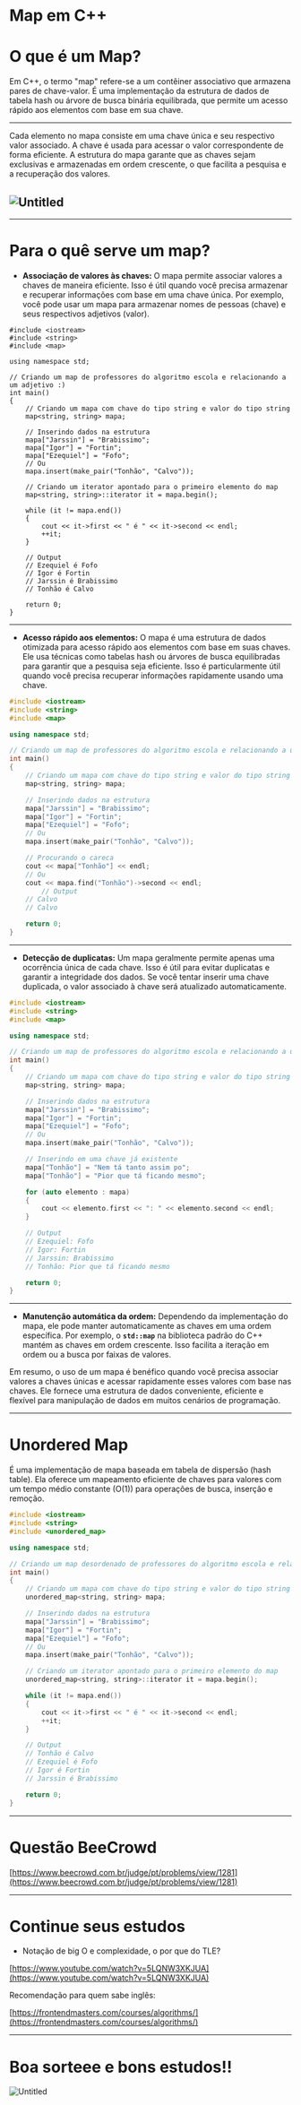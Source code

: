 # Map em C++

# O que é um Map?

Em C++, o termo "map" refere-se a um contêiner associativo que armazena pares de chave-valor. É uma implementação da estrutura de dados de tabela hash ou árvore de busca binária equilibrada, que permite um acesso rápido aos elementos com base em sua chave.

---

Cada elemento no mapa consiste em uma chave única e seu respectivo valor associado. A chave é usada para acessar o valor correspondente de forma eficiente. A estrutura do mapa garante que as chaves sejam exclusivas e armazenadas em ordem crescente, o que facilita a pesquisa e a recuperação dos valores.

## ![Untitled](./Untitled.png)

---

# Para o quê serve um map?

- **Associação de valores às chaves:** O mapa permite associar valores a chaves de maneira eficiente. Isso é útil quando você precisa armazenar e recuperar informações com base em uma chave única. Por exemplo, você pode usar um mapa para armazenar nomes de pessoas (chave) e seus respectivos adjetivos (valor).

```
#include <iostream>
#include <string>
#include <map>

using namespace std;

// Criando um map de professores do algoritmo escola e relacionando a um adjetivo :)
int main()
{
    // Criando um mapa com chave do tipo string e valor do tipo string
    map<string, string> mapa;

    // Inserindo dados na estrutura
    mapa["Jarssin"] = "Brabissimo";
    mapa["Igor"] = "Fortin";
    mapa["Ezequiel"] = "Fofo";
    // Ou
    mapa.insert(make_pair("Tonhão", "Calvo"));

    // Criando um iterator apontado para o primeiro elemento do map
    map<string, string>::iterator it = mapa.begin();

    while (it != mapa.end())
    {
        cout << it->first << " é " << it->second << endl;
        ++it;
    }

    // Output
    // Ezequiel é Fofo
    // Igor é Fortin
    // Jarssin é Brabissimo
    // Tonhão é Calvo

    return 0;
}
```

---

- **Acesso rápido aos elementos:** O mapa é uma estrutura de dados otimizada para acesso rápido aos elementos com base em suas chaves. Ele usa técnicas como tabelas hash ou árvores de busca equilibradas para garantir que a pesquisa seja eficiente. Isso é particularmente útil quando você precisa recuperar informações rapidamente usando uma chave.

```cpp
#include <iostream>
#include <string>
#include <map>

using namespace std;

// Criando um map de professores do algoritmo escola e relacionando a um adjetivo :)
int main()
{
    // Criando um mapa com chave do tipo string e valor do tipo string
    map<string, string> mapa;

    // Inserindo dados na estrutura
    mapa["Jarssin"] = "Brabissimo";
    mapa["Igor"] = "Fortin";
    mapa["Ezequiel"] = "Fofo";
    // Ou
    mapa.insert(make_pair("Tonhão", "Calvo"));

    // Procurando o careca
    cout << mapa["Tonhão"] << endl;
    // Ou
    cout << mapa.find("Tonhão")->second << endl;
		// Output
    // Calvo
    // Calvo

    return 0;
}
```

---

- **Detecção de duplicatas:** Um mapa geralmente permite apenas uma ocorrência única de cada chave. Isso é útil para evitar duplicatas e garantir a integridade dos dados. Se você tentar inserir uma chave duplicada, o valor associado à chave será atualizado automaticamente.

```cpp
#include <iostream>
#include <string>
#include <map>

using namespace std;

// Criando um map de professores do algoritmo escola e relacionando a um adjetivo :)
int main()
{
    // Criando um mapa com chave do tipo string e valor do tipo string
    map<string, string> mapa;

    // Inserindo dados na estrutura
    mapa["Jarssin"] = "Brabissimo";
    mapa["Igor"] = "Fortin";
    mapa["Ezequiel"] = "Fofo";
    // Ou
    mapa.insert(make_pair("Tonhão", "Calvo"));

    // Inserindo em uma chave já existente
    mapa["Tonhão"] = "Nem tá tanto assim po";
    mapa["Tonhão"] = "Pior que tá ficando mesmo";

    for (auto elemento : mapa)
    {
        cout << elemento.first << ": " << elemento.second << endl;
    }

    // Output
    // Ezequiel: Fofo
    // Igor: Fortin
    // Jarssin: Brabissimo
    // Tonhão: Pior que tá ficando mesmo

    return 0;
}
```

---

- **Manutenção automática da ordem:** Dependendo da implementação do mapa, ele pode manter automaticamente as chaves em uma ordem específica. Por exemplo, o **`std::map`** na biblioteca padrão do C++ mantém as chaves em ordem crescente. Isso facilita a iteração em ordem ou a busca por faixas de valores.

Em resumo, o uso de um mapa é benéfico quando você precisa associar valores a chaves únicas e acessar rapidamente esses valores com base nas chaves. Ele fornece uma estrutura de dados conveniente, eficiente e flexível para manipulação de dados em muitos cenários de programação.

---

# Unordered Map

É uma implementação de mapa baseada em tabela de dispersão (hash table). Ela oferece um mapeamento eficiente de chaves para valores com um tempo médio constante (O(1)) para operações de busca, inserção e remoção.

```cpp
#include <iostream>
#include <string>
#include <unordered_map>

using namespace std;

// Criando um map desordenado de professores do algoritmo escola e relacionando a um adjetivo :)
int main()
{
    // Criando um mapa com chave do tipo string e valor do tipo string
    unordered_map<string, string> mapa;

    // Inserindo dados na estrutura
    mapa["Jarssin"] = "Brabissimo";
    mapa["Igor"] = "Fortin";
    mapa["Ezequiel"] = "Fofo";
    // Ou
    mapa.insert(make_pair("Tonhão", "Calvo"));

    // Criando um iterator apontado para o primeiro elemento do map
    unordered_map<string, string>::iterator it = mapa.begin();

    while (it != mapa.end())
    {
        cout << it->first << " é " << it->second << endl;
        ++it;
    }

    // Output
    // Tonhão é Calvo
    // Ezequiel é Fofo
    // Igor é Fortin
    // Jarssin é Brabissimo

    return 0;
}
```

---

# Questão BeeCrowd

[https://www.beecrowd.com.br/judge/pt/problems/view/1281](https://www.beecrowd.com.br/judge/pt/problems/view/1281)

---

# Continue seus estudos

- Notação de big O e complexidade, o por que do TLE?

[https://www.youtube.com/watch?v=5LQNW3XKJUA](https://www.youtube.com/watch?v=5LQNW3XKJUA)

Recomendação para quem sabe inglês:

[https://frontendmasters.com/courses/algorithms/](https://frontendmasters.com/courses/algorithms/)

---

# Boa sorteee e bons estudos!!

![Untitled](./manoel-gome.png)
